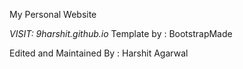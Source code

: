 My Personal Website

*VISIT: 9harshit.github.io*
Template by : BootstrapMade

Edited and Maintained By : Harshit Agarwal
